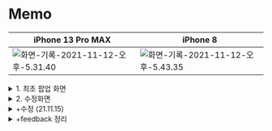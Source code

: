 # Memo

|  iPhone 13 Pro MAX    | iPhone 8 |
| ---- | ---- |
|  ![화면-기록-2021-11-12-오후-5.31.40](README.assets/화면-기록-2021-11-12-오후-5.31.40.gif)    |   ![화면-기록-2021-11-12-오후-5.43.35](README.assets/화면-기록-2021-11-12-오후-5.43.35.gif)   |






<details>
<summary>1. 최초 팝업 화면</summary>
`FirstLaunchHelper.swift`

```swift
import Foundation

class FirstLaunch {
    let wasLaunchedBefore: Bool
    var isFirstLaunch: Bool {
        return !wasLaunchedBefore
    }
    
    init(source: FirstLaunchDataSource) {
        let wasLaunchedBefore = source.getWasLaunchedBefore()
        self.wasLaunchedBefore = wasLaunchedBefore
        if !wasLaunchedBefore {
            source.setWasLaunchedBefore(true)
        }
    }
}

extension FirstLaunch {
    static func alwaysFirst() -> FirstLaunch {
        let source = AlwaysFirstLaunchDataSource()
        let firstLaunch = FirstLaunch(source: source)
        return firstLaunch
    } }

protocol FirstLaunchDataSource {
    func getWasLaunchedBefore() -> Bool
    func setWasLaunchedBefore(_ wasLaunchedBefore: Bool)
    
}

struct AlwaysFirstLaunchDataSource : FirstLaunchDataSource {
    func getWasLaunchedBefore() -> Bool { return false }
    func setWasLaunchedBefore(_ wasLaunchedBefore: Bool) {
        // do nothing
    }
}

struct UserDefaultsFirstLaunchDataSource : FirstLaunchDataSource {
    let defaults: UserDefaults
    let key: String
    func getWasLaunchedBefore() -> Bool {
        return defaults.bool(forKey: key)
    }
    func setWasLaunchedBefore(_ wasLaunchedBefore: Bool) {
        defaults.set(wasLaunchedBefore, forKey: key)
    }
}
```



`AppDelegate` - ` func application(_ application: UIApplication, didFinishLaunchingWithOptions launchOptions: [UIApplication.LaunchOptionsKey: Any]?) -> Bool`

```swift
#if DEBUG
  self.firstLaunch = FirstLaunch.alwaysFirst()
#else
  let source = UserDefaultsFirstLaunchDataSource(defaults: .standard, key: "com.arie.Memo")
  self.firstLaunch = FirstLaunch(source: source)
#endif
```



```swift
func showFirstInfoVC() {
  let appDelegate = UIApplication.shared.delegate as! AppDelegate
  if appDelegate.firstLaunch?.isFirstLaunch == true {
    print("first launch")
    let vc = FirstInfoViewController.instantiate()
    self.present(vc, animated: true, completion: nil)
  } else {
    print("not first")
  }
}
```

</details>


<details>
<summary>2. 수정화면</summary>


- swipe, back, 완료 시 메모 저장

1. 처음엔 swipe gesture를 커스텀해서 메모를 저장하는 방식으로 접근
```swift
override func viewDidLoad() {	            
 self.navigationController?.interactivePopGestureRecognizer?.isEnabled = false
  let edgePan = UIScreenEdgePanGestureRecognizer(target: self, action: #selector(screenEdgeSwiped))
  edgePan.edges = .left
  view.addGestureRecognizer(edgePan)
}
@objc func screenEdgeSwiped(_ recognizer: UIScreenEdgePanGestureRecognizer) {
  if recognizer.state == .recognized {
    saveMemo()
  }
}

```

2. `isMovingFromParent` `didMove`

   좀 더 찾아보니 이런 프로퍼티와 함수가 있었다고 한다. 그런데 이게 기획 의도에 맞는 구현인지 헷갈립니다..

```swift
    override func viewWillDisappear(_ animated: Bool) {
        super.viewWillDisappear(true)
        if isMovingFromParent {
            saveMemo()
        }
    }
    override func didMove(toParent parent: UIViewController?) {
        print(#function, parent) // pop할시 parent가 nil
    }
```



- 첫 줄 제목

처음에는 두 개의 UITextView를 스크롤뷰에 넣어서 title과 content를 분리하려 했었다. 엔터를 치면 다음 textView로 responder를 옮기는 방식으로...

삽질하다가 알게된 스크롤뷰의 상식

```swift
Content Layout Guide: ScrollView가 보여질 영역
Frame Layout Guide: 스크롤뷰의 Frame에 해당하는 영역, 즉 스마트폰 화면에서 ScrollView가 보여질 영역
```
하지만 하나의 텍스트뷰로도 가능할 것 같아서 변경

```swift
guard let text = textView.text else {
    return
}
if text.isEmpty {
    if let memo = memo {
        try! realm.write {
            realm.delete(memo)
        }
    }
    self.navigationController?.popViewController(animated: true)
    return
}

var title = ""
var content = ""

if let firstLineEndIndex = text.firstIndex(of: "\n") {
    title = String(text[...firstLineEndIndex])
    content = String(text[text.index(after: firstLineEndIndex)...])
} else {
    title = text
}
```

</details>

<details>
<summary>+수정 (21.11.15)</summary>

팀원들과 프로젝트 회고를 하면서 내가 놓친 부분이 많다는걸 깨닫고 재빠르게(이미 늦었나요...? 늦었다고 생각할때가 제일 빠르다..) 수정

- 사용자가 공백 또는 줄바꿈을 입력할 수도 있다.
  - `trimmingCharacters(in: .whitespacesAndNewlines)` : 문자열의 앞 뒤 공백과 줄바꿈을 제거해줌

```swift
guard let text = textView.text else {
    return
}

if text.trimmingCharacters(in: .whitespacesAndNewlines).isEmpty {
    if let memo = memo {
        try! realm.write {
            realm.delete(memo)
        }
    }
    self.navigationController?.popViewController(animated: true)
    return

}
        
```

- 키보드가 텍스트뷰를 가린다!

```swift
@IBOutlet weak var textViewBottonConstraints: NSLayoutConstraint!

override func viewWillAppear(_ animated: Bool) {
    super.viewWillAppear(animated)
    // keyboard
    NotificationCenter.default.addObserver(self, selector: #selector(keyboardWillAppear(notification:)), name: UIResponder.keyboardWillShowNotification, object: nil)
    NotificationCenter.default.addObserver(self, selector: #selector(keyboardWillDisappear(notification:)), name: UIResponder.keyboardWillHideNotification, object: nil)
    
}

override func viewWillDisappear(_ animated: Bool) {
    super.viewWillDisappear(true)
    // keyboard
    NotificationCenter.default.removeObserver(UIResponder.keyboardWillShowNotification)
    NotificationCenter.default.removeObserver(UIResponder.keyboardWillHideNotification)

}

@objc private func keyboardWillAppear(notification: NSNotification) {
    if let keyboardFrame: NSValue = notification.userInfo?[UIResponder.keyboardFrameEndUserInfoKey] as? NSValue {
        let keyboardHeight = keyboardFrame.cgRectValue.height
        textViewBottonConstraints.constant -= (keyboardHeight - self.view.safeAreaInsets.bottom)
        
        // 애니메이션 효과를 키보드 애니메이션 시간과 동일하게
        guard let animationDuration = notification.userInfo?[UIResponder.keyboardAnimationDurationUserInfoKey] as? TimeInterval else {
            return
        }
        UIView.animate(withDuration: animationDuration) {
            self.view.layoutIfNeeded()
        }
    }
}

@objc private func keyboardWillDisappear(notification: NSNotification) {
    // 애니메이션 효과를 키보드 애니메이션 시간과 동일하게
    let animationDuration = notification.userInfo?[UIResponder.keyboardAnimationDurationUserInfoKey] as! TimeInterval
    self.textViewBottonConstraints.constant = 0

    UIView.animate(withDuration: animationDuration) {
        self.view.layoutIfNeeded()
    }
}

```
</details>

<details>
<summary>+feedback 정리</summary>

- 아이폰/아이패드 대응 상태 확인!
  - 아이패드가 자동으로 체크되어 있는데 아이패드 대응이 되어 있지 않다면 대부분 100% 리젝된다.
- 앱 Display name을 잊는다면 Xcode Product Name이 앱의 이름이 된다.
- 뷰컨트롤러가 여러 씬에서 사용된다면 열거형을 활용해서 명확성을 부여해주기!
- Realm Query 분리
- 메서드명에 `get` 쓰지않기!
- Bool 값인걸 굳이 `OOO == true` 로 비교하지말자!
- `protocol StoryboardInitializable: AnyObject` 
  - 해당 프로토콜이 Class에서만 동작하게 구현하고싶다면 AnyObject를 상속해보자



[스위프트 이름 짓기 참고](https://soojin.ro/blog/english-for-developers-swift)

- 나중에 봐야지 [Naver Engineering TV - 영어 변수명을 잘 지어보자](https://tv.naver.com/v/4980432/list/267189)  

스위프트의 getter  

스위프트에서 어떤 인스턴스를 리턴하는 함수나 메서드에 `get`을 쓰지 않는다. `get` 없이 바로 타입 이름(명사)으로 시작하면 된다.

```swift
func date(from string: String) -> Date?
func anchor(for node: SCNNode) -> ARAnchor?                          
func distance(from location: CLLocation) -> CLLocationDistance        
func track(withTrackID trackID: CMPersistentTrackID) -> AVAssetTrack? 
```

- 결과를 바로 리턴하는 `fetch` :공을 무조건 물어오는 강아지🐶
- 유저에게 요청하거나 작업이 실패할 수 있을 때 `request`



</details>




